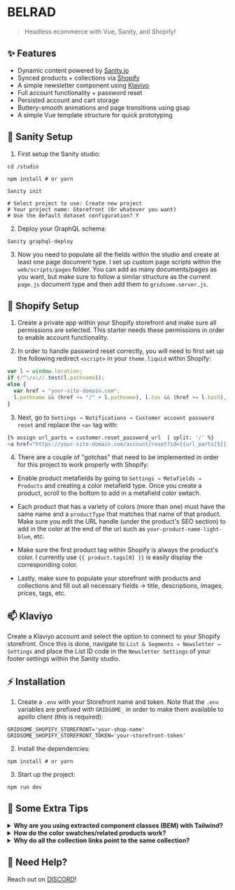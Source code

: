 # BELRAD

> Headless ecommerce with Vue, Sanity, and Shopify!

## ✨ Features

- Dynamic content powered by [Sanity.io](https://www.Sanity.io/)
- Synced products + collections via [Shopify](https://www.shopify.com/)
- A simple newsletter component using [Klaviyo](https://www.klaviyo.com/)
- Full account functionality + password reset
- Persisted account and cart storage
- Buttery-smooth animations and page transitions using gsap
- A simple Vue template structure for quick prototyping

## 🏈 Sanity Setup

1. First setup the Sanity studio:
```
cd /studio

npm install # or yarn

Sanity init

# Select project to use: Create new project
# Your project name: Storefront (Or whatever you want)
# Use the default dataset configuration? Y
```

2. Deploy your GraphQL schema:
```
Sanity graphql-deploy
```

3. Now you need to populate all the fields within the studio and create at least one page document type. I set up custom page scripts within the `web/scripts/pages` folder. You can add as many documents/pages as you want, but make sure to follow a similar structure as the current `page.js` document type and then add them to `gridsome.server.js`.

## 🛒 Shopify Setup

1. Create a private app within your Shopify storefront and make sure all permissions are selected. This starter needs these permissions in order to enable account functionality.

2. In order to handle password reset correctly, you will need to first set up the following redirect `<script>` in your `theme.liquid` within Shopify:
```js 
var l = window.location;
if (/^\/a\//.test(l.pathname));
else {
  var href = "your-site-domain.com";
  l.pathname && (href += "/" + l.pathname), l.has && (href += l.hash), l.search && (href += l.search), href = href.replace("//", "/"), window.top.location.href = "https://" + href
}
```

3. Next, go to `Settings → Notifications → Customer account password reset` and replace the `<a>` tag with:
```bash
{% assign url_parts = customer.reset_password_url  | split: '/' %}
<a href="https://your-site-domain.com/account/reset?id={{url_parts[5]}}&token={{url_parts[6]}}" class="button__text">Reset your password</a>
```

4. There are a couple of "gotchas" that need to be implemented in order for this project to work properly with Shopify:

- Enable product metafields by going to `Settings → Metafields → Products` and creating a color metafield type. Once you create a product, scroll to the bottom to add in a metafield color swtach. 

- Each product that has a variety of colors (more than one) must have the same name and a `productType` that matches that name of that product. Make sure you edit the URL handle (under the product's SEO section) to add in the color at the end of the url such as `your-product-name-light-blue`, etc.

- Make sure the first product tag within Shopify is always the product's color. I currently use `{{ product.tags[0] }}` is easily display the corresponding color.

- Lastly, make sure to populate your storefront with products and collections and fill out all necessary fields → title, descriptions, images, prices, tags, etc.

## 📫 Klaviyo

Create a Klaviyo account and select the option to connect to your Shopify storefront. Once this is done, navigate to `List & Segments → Newsletter → Settings` and place the List ID code in the `Newsletter Settings` of your footer settings within the Sanity studio.

## ⚡️ Installation

1. Create a `.env` with your Storefront name and token. Note that the `.env` variables are prefixed with `GRIDSOME_` in order to make them available to apollo client (this is required): 
```
GRIDSOME_SHOPIFY_STOREFRONT='your-shop-name'
GRIDSOME_SHOPIFY_STOREFRONT_TOKEN='your-storefront-token'
```
2. Install the dependencies:
```
npm install # or yarn
```
3. Start up the project:
```
npm run dev
```

## 👀 Some Extra Tips
<details>
<summary><strong>Why are you using extracted component classes (BEM) with Tailwind?</strong></summary>

Templates using Tailwind can be overwhelming when starting off.. I find that using Tailwind's `@apply` is an excellent way to get all the benefits of writing in utility class shorthand, but without having to sift through all your javascript logic to adjust styles.
</details>

<details>
<summary><strong>How do the color swatches/related products work?</strong></summary>

For the related products section, I am using the [Gridsome Recommender Plugin](https://github.com/mklueh/gridsome-plugin-recommender) by [Marian Klühspies](https://github.com/mklueh). Go ahead and read over that plugin's documentation. You will find the options within the `gridsome.config.js` file. I recommend setting the `field` to `productType` to get the best results within the plugin's options. If you need more or less relations, you can edit the `maxRelations` option.
</details>

<details>
<summary><strong>Why do all the collection links point to the same collection?</strong></summary>

I only have one example collection in the demo site, so clicking the links within the shop menu will bring you to the same collection every time. In order to change this, just edit the link data within your Sanity studio or within the `app-header.vue` component.
</details>

## 🤨 Need Help?
Reach out on [DISCORD](https://discord.gg/daeay6n)!
